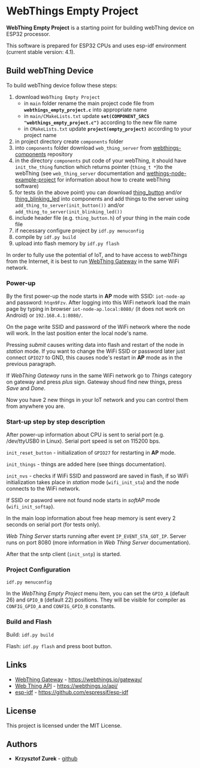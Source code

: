 # WebThings Empty Project

**WebThing Empty Project** is a starting point for building webThing device on ESP32 processor.

This software is prepared for ESP32 CPUs and uses esp-idf environment (current stable version: 4.1).

## Build webThing Device

To build webThing device follow these steps:

1. download ```WebThing Empty Project```
	* in ```main``` folder rename the main project code file from **```webthings_empty_project.c```** into appropriate name
	* in ```main/CMakeLists.txt``` update **```set(COMPONENT_SRCS "webthings_empty_project.c")```** according to the new file name
	* in ```CMakeLists.txt``` update **```project(empty_project)```** according to your project name
1. in project directory create ```components``` folder
1. into ```components``` folder download ```web_thing_server``` from [webthings-components](https://github.com/KrzysztofZurek1973/webthings-components) repository
1. in the directory ```components``` put code of your webThing, it should have ```init_the_thing``` function which returns pointer (```thing_t *```)to the webThing (see ```web_thing_server``` documentation and [wethings-node-example-project](https://github.com/KrzysztofZurek1973/webthings-node-example-project) for information about how to create webThing software)
1. for tests (in the above point) you can download [thing_button](https://github.com/KrzysztofZurek1973/webthings-components/tree/master/thing_button) and/or [thing_blinking_led](https://github.com/KrzysztofZurek1973/webthings-components/tree/master/thing_blinking_led) into components and add things to the server using ```add_thing_to_server(init_button())``` and/or ```add_thing_to_server(init_blinking_led())```
1. include header file (e.g. ```thing_button.h```) of your thing in the main code file
1. if necessary configure project by ```idf.py menuconfig```
1. compile by ```idf.py build```
1. upload into flash memory by ```idf.py flash```

In order to fully use the potential of IoT, and to have access to *webThings* from the Internet, it is best to run [WebThing Gateway](https://webthings.io/gateway/) in the same WiFi network.

### Power-up

By the first power-up the node starts in **AP** mode with SSID: ```iot-node-ap``` and password: ```htqn9Fzv```. After logging into this WiFi network load the main page by typing in browser ```iot-node-ap.local:8080/``` (it does not work on Android) or ```192.168.4.1:8080/```.

On the page write SSID and password of the WiFi network where the node will work. In the last position enter the local node's name.

Pressing *submit* causes writing data into flash and restart of the node in *station* mode. If you want to change the WiFi SSID or password later just connect ```GPIO27``` to GND, this causes node's restart in **AP** mode as in the previous paragraph.

If *WebThing Gateway* runs in the same WiFi network go to *Things* category on gateway and press *plus* sign. Gateway shoud find new things, press *Save* and *Done*.

Now you have 2 new things in your IoT network and you can control them from anywhere you are.

### Start-up step by step description

After power-up information about CPU is sent to serial port (e.g. /dev/ttyUSB0 in Linux). Serial port speed is set on 115200 bps.

```init_reset_button``` - initialization of ```GPIO27``` for restarting in **AP** mode.

```init_things``` - things are added here (see things documentation).

```init_nvs``` - checks if WiFi SSID and password are saved in flash, if so WiFi initialization takes place in *station* mode (```wifi_init_sta```) and the node connects to the WiFi network.

If SSID or pasword were not found node starts in *softAP* mode (```wifi_init_softap```).

In the main loop information about free heap memory is sent every 2 seconds on serial port (for tests only).

*Web Thing Server* starts running after event ```IP_EVENT_STA_GOT_IP```. Server runs on port 8080  (more information in *Web Thing Server* documentation).

After that the sntp client (```init_sntp```) is started.

### Project Configuration

```
idf.py menuconfig
```

In the *WebThing Empty Project* menu item, you can set the ```GPIO_A``` (default 26) and ```GPIO_B``` (default 22) positions. They will be visible for compiler as ```CONFIG_GPIO_A``` and ```CONFIG_GPIO_B``` constants.

### Build and Flash


Build: ```idf.py build```

Flash: ```idf.py flash``` and press boot button.

## Links

* [WebThing Gateway](https://webthings.io/gateway/) - https://webthings.io/gateway/
* [Web Thing API](https://webthings.io/api/) - https://webthings.io/api/
* [esp-idf](https://github.com/espressif/esp-idf) - https://github.com/espressif/esp-idf

## License

This project is licensed under the MIT License.

## Authors

* **Krzysztof Zurek** - [github](https://github.com/KrzysztofZurek1973)
